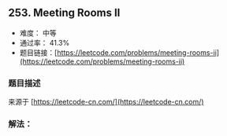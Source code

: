 ## 253. Meeting Rooms II

- 难度： 中等
- 通过率： 41.3%
- 题目链接：[https://leetcode.com/problems/meeting-rooms-ii](https://leetcode.com/problems/meeting-rooms-ii)


### 题目描述

来源于 [https://leetcode-cn.com/](https://leetcode-cn.com/)



### 解法：